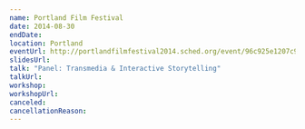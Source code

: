 ```yaml
---
name: Portland Film Festival
date: 2014-08-30
endDate:
location: Portland
eventUrl: http://portlandfilmfestival2014.sched.org/event/96c925e1207c95871904e322a9770a72#.VgjgNxN3lE5
slidesUrl:
talk: "Panel: Transmedia & Interactive Storytelling"
talkUrl:
workshop:
workshopUrl:
canceled:
cancellationReason:
---
```

